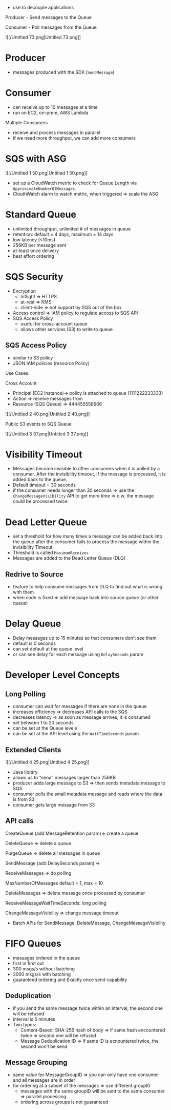 - use to decouple applications

Producer - Send messages to the Queue

Consumer - Poll messages from the Queue

![[/Untitled 73.png|Untitled 73.png]]

# Producer

- messages produced with the SDK (`SendMessage`)

# Consumer

- can receive up to 10 messages at a time
- run on EC2, on-prem, AWS Lambda

Multiple Consumers

- receive and process messages in parallel
- if we need more throughput, we can add more consumers

# SQS with ASG

![[/Untitled 1 50.png|Untitled 1 50.png]]

- set up a CloudWatch metric to check for Queue Length via `ApproximateNumberOfMessages`
- ClouthWatch alarm to watch metric, when triggered ⇒ scale the ASG

# Standard Queue

- unlimited throughput, unlimited # of messages in queue
- retention: default = 4 days, maximum = 14 days
- low latency (<10ms)
- 256KB per message sent
- at-least once delivery
- best effort ordering

  

# SQS Security

- Encryption
    - Inflight ⇒ HTTPS
    - at-rest ⇒ KMS
    - client-side ⇒ not support by SQS out of the box
- Access control ⇒ IAM policy to regulate access to SQS API
- SQS Access Policy
    - useful for cross-account queue
    - allows other services (S3) to write to queue

## SQS Access Policy

- similar to S3 policy
- JSON IAM policies (resource Policy)

Use Cases:

Cross Account

- Principal (EC2 Instance)⇒ policy is attached to queue (1111222233333)
- Action ⇒ receive messages from
- Resource (SQS Queue) ⇒ 444455556666

![[/Untitled 2 40.png|Untitled 2 40.png]]

Public S3 events to SQS Queue

![[/Untitled 3 37.png|Untitled 3 37.png]]

# Visibility Timeout

- Messages become invisible to other consumers when it is polled by a consumer. After the invisibility timeout, if the message is processed, it is added back to the queue.
- Default timeout = 30 seconds
- if the consumer needs longer than 30 seconds ⇒ use the `ChangeMessageVisibility` API to get more time ⇒ o.w. the message could be processed twice

# Dead Letter Queue

- set a threshold for how many times a message can be added back into the queue after the consumer fails to process the message within the invisibility Timeout
- Threshold is called `MaximumReceives`
- Messages are added to the Dead Letter Queue (DLQ)

## Redrive to Source

- feature to help consume messages from DLQ to find out what is wrong with them
- when code is fixed ⇒ add message back into source queue (or other queue)

# Delay Queue

- Delay messages up to 15 minutes so that consumers don’t see them
- default is 0 seconds
- can set default at the queue level
- or can see delay for each message using `DelaySeconds` param

  

# Developer Level Concepts

## Long Polling

- consumer can wait for messages if there are none in the queue
- increases efficiency ⇒ decreases API calls to the SQS
- decreases latency ⇒ as soon as message arrives, it is consumed
- set between 1 to 20 seconds
- can be set at the Queue levele
- can be set at the API level using the `WaitTimeSeconds` param

## Extended Clients

![[/Untitled 4 25.png|Untitled 4 25.png]]

- Java library
- allows us to “send” messages larger than 256KB
- producer adds large message to S3 ⇒ then sends metadata message to SQS
- consumer polls the small metadata message and reads where the data is from S3
- consumer gets large message from S3

## API calls

CreateQueue (add MessageRetention param)⇒ create a queue

DeleteQueue ⇒ delete a queue

PurgeQueue ⇒ delete all messages in queue

SendMessage (add DelaySeconds param) ⇒

ReceiveMessages ⇒ do polling

MaxNumberOfMessages default = 1, max = 10

DeleteMessages ⇒ delete message once processed by consumer

ReceiveMessageWaitTimeSeconds: long polling

ChangeMessageVisibility ⇒ change message timeout

* Batch APIs for SendMessage, DeleteMessage, ChangeMessageVisibility

  

  

  

# FIFO Queues

- messages ordered in the queue
- first in first out
- 300 msgs/s without batching
- 3000 msgs/s with batching
- guaranteed ordering and Exactly once send capability

## Deduplication

- if you send the same message twice within an interval, the second one will be refused
- interval is 5 minutes
- Two types:
    - Content-Based: SHA-256 hash of body ⇒ if same hash encountered twice ⇒ second one will be refused
    - Message Deduplication ID ⇒ if same ID is ecnountered twice, the second won’t be send

## Message Grouping

- same value for MessageGroupID ⇒ you can only have one consumer and all messages are in order
- for ordering at a subset of the messages ⇒ use different groupID
    - messages with the same groupID will be sent to the same consumer ⇒ parallel processing
    - ordering across groups is not guaranteed